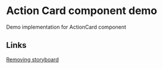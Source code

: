 # Action Card component demo

Demo implementation for ActionCard component

## Links

[Removing storyboard](https://ioscoachfrank.com/remove-main-storyboard.html)
